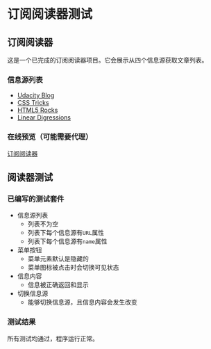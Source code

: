 # 订阅阅读器测试

## 订阅阅读器

这是一个已完成的订阅阅读器项目。它会展示从四个信息源获取文章列表。

### 信息源列表

- [Udacity Blog](http://blog.udacity.com/feed)
- [CSS Tricks](http://feeds.feedburner.com/CssTricks)
- [HTML5 Rocks](http://feeds.feedburner.com/html5rocks)
- [Linear Digressions](http://feeds.feedburner.com/udacity-linear-digressions)

### 在线预览（可能需要代理）

[订阅阅读器](https://notbored.cc/udacity/feed-reader)

## 阅读器测试

### 已编写的测试套件

- 信息源列表
  - 列表不为空
  - 列表下每个信息源有`URL`属性
  - 列表下每个信息源有`name`属性
- 菜单按钮
  - 菜单元素默认是隐藏的
  - 菜单图标被点击时会切换可见状态
- 信息内容
  - 信息被正确返回和显示
- 切换信息源
  - 能够切换信息源，且信息内容会发生改变

### 测试结果

所有测试均通过，程序运行正常。
